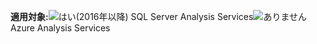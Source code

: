 **適用対象:**![はい](media/yes.png)(2016年以降) SQL Server Analysis Services![ありません](media/no.png)Azure Analysis Services